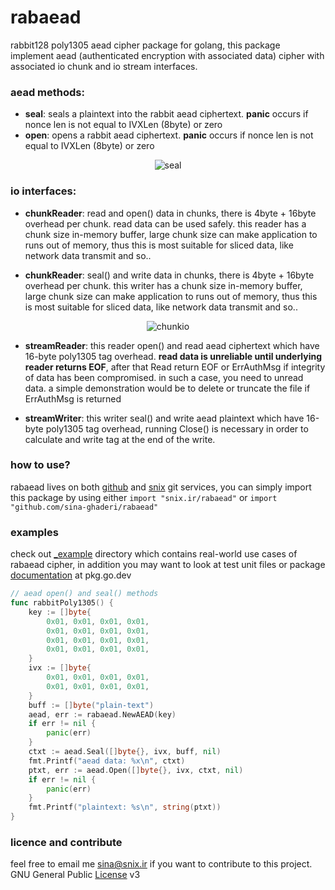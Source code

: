 # rabaead
rabbit128 poly1305 aead cipher package for golang, this package implement aead (authenticated encryption with associated data) cipher
with associated io chunk and io stream interfaces.

### aead methods:
- **seal**: seals a plaintext into the rabbit aead ciphertext. **panic** occurs if nonce len is not equal to IVXLen (8byte) or zero
- **open**: opens a rabbit aead ciphertext. **panic** occurs if nonce len is not equal to IVXLen (8byte) or zero

<p align="center">
   <img src="https://git.snix.ir/rabaead/plain/seal.png" alt="seal"/>
</p>



### io interfaces:  
- **chunkReader**: read and open() data in chunks, there is 4byte + 16byte overhead per chunk. read data can be used safely. this reader has a chunk size in-memory buffer, large chunk size can make application to runs out of memory, thus this is most suitable for sliced data, like network data transmit and so..

- **chunkReader**: seal() and write data in chunks, there is 4byte + 16byte overhead per chunk. this writer has a chunk size in-memory buffer, large chunk size can make application to runs out of memory, thus this is most suitable for sliced data, like network data transmit and so..
<p align="center">
   <img src="https://git.snix.ir/rabaead/plain/chunkio.png" alt="chunkio"/>
</p>

- **streamReader**: this reader open() and read aead ciphertext which have 16-byte poly1305 tag overhead. **read data is unreliable until underlying reader returns EOF**, after that Read return EOF or ErrAuthMsg if integrity of data has been compromised. in such a case, you need to unread data. a simple demonstration would be to delete or truncate the file if ErrAuthMsg is returned


- **streamWriter**: this writer seal() and write aead plaintext which have 16-byte poly1305 tag overhead, running Close() is necessary in order to calculate and write tag at the end of the write.


### how to use?
rabaead lives on both [github](github.com/sina-ghaderi/rabaead) and [snix](git.snix.ir/rabaead) git services, you can simply import this package 
by using either `import "snix.ir/rabaead"` or `import "github.com/sina-ghaderi/rabaead"`


### examples
check out [_example](_example) directory which contains real-world use cases of rabaead cipher, in addition you may want to look at test unit files or package [documentation](https://pkg.go.dev/snix.ir/rabaead) at pkg.go.dev    

```go
// aead open() and seal() methods
func rabbitPoly1305() {
	key := []byte{
		0x01, 0x01, 0x01, 0x01,
		0x01, 0x01, 0x01, 0x01,
		0x01, 0x01, 0x01, 0x01,
		0x01, 0x01, 0x01, 0x01,
	}
	ivx := []byte{
		0x01, 0x01, 0x01, 0x01,
		0x01, 0x01, 0x01, 0x01,
	}
	buff := []byte("plain-text")
	aead, err := rabaead.NewAEAD(key)
	if err != nil {
		panic(err)
	}
	ctxt := aead.Seal([]byte{}, ivx, buff, nil)
	fmt.Printf("aead data: %x\n", ctxt)
	ptxt, err := aead.Open([]byte{}, ivx, ctxt, nil)
	if err != nil {
		panic(err)
	}
	fmt.Printf("plaintext: %s\n", string(ptxt))
}

```

### licence and contribute
feel free to email me sina@snix.ir if you want to contribute to this project.
GNU General Public [License](LICENSE) v3





